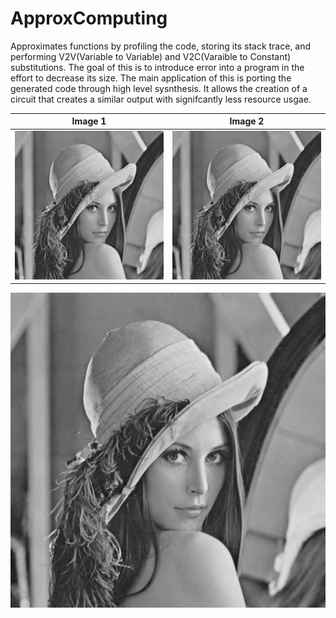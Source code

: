 # ApproxComputing
Approximates functions by profiling the code, storing its stack trace, and performing V2V(Variable to Variable) and V2C(Varaible to Constant) substitutions.
The goal of this is to introduce error into a program in the effort to decrease its size. The main application of this is porting the generated code through high level sysnthesis. It allows the creation of a circuit that creates a similar output with signifcantly less resource usgae. 

| Image 1 | Image 2 |
|--------|--------|
| ![alt text](https://github.com/nurpy/ApproxComputing/blob/main/lena.bmp) | ![alt text](https://github.com/nurpy/ApproxComputing/blob/main/lena.bmp) |
![alt text](https://github.com/nurpy/ApproxComputing/blob/main/lena.bmp)

